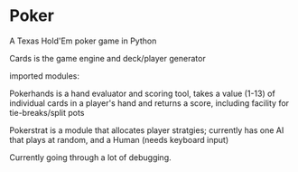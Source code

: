 Poker
=====

A Texas Hold'Em poker game in Python

Cards is the game engine and deck/player generator

imported modules:

Pokerhands is a hand evaluator and scoring tool, takes a value (1-13) of individual cards in a player's hand and returns a score, including facility for tie-breaks/split pots

Pokerstrat is a module that allocates player stratgies; currently has one AI that plays at random, and a Human (needs keyboard input)

Currently going through a lot of debugging.  
